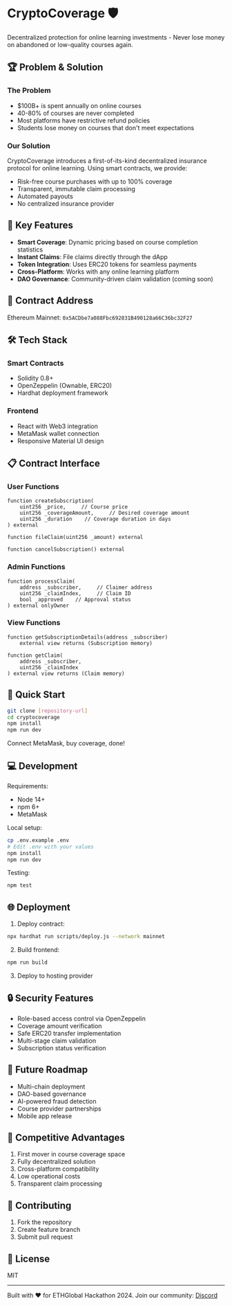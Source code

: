 # CryptoCoverage 🛡️
Decentralized protection for online learning investments - Never lose money on abandoned or low-quality courses again.

## 🏆 Problem & Solution

### The Problem
- $100B+ is spent annually on online courses
- 40-80% of courses are never completed
- Most platforms have restrictive refund policies
- Students lose money on courses that don't meet expectations

### Our Solution
CryptoCoverage introduces a first-of-its-kind decentralized insurance protocol for online learning. Using smart contracts, we provide:
- Risk-free course purchases with up to 100% coverage
- Transparent, immutable claim processing
- Automated payouts
- No centralized insurance provider
## 🌟 Key Features

- **Smart Coverage**: Dynamic pricing based on course completion statistics
- **Instant Claims**: File claims directly through the dApp
- **Token Integration**: Uses ERC20 tokens for seamless payments
- **Cross-Platform**: Works with any online learning platform
- **DAO Governance**: Community-driven claim validation (coming soon)

## 🔗 Contract Address
Ethereum Mainnet: `0x5ACDbe7a088Fbc692831B490128a66C36bc32F27`

## 🛠️ Tech Stack

### Smart Contracts
- Solidity 0.8+
- OpenZeppelin (Ownable, ERC20)
- Hardhat deployment framework

### Frontend
- React with Web3 integration
- MetaMask wallet connection
- Responsive Material UI design
## 📋 Contract Interface

### User Functions
```solidity
function createSubscription(
    uint256 _price,     // Course price
    uint256 _coverageAmount,     // Desired coverage amount
    uint256 _duration    // Coverage duration in days
) external

function fileClaim(uint256 _amount) external

function cancelSubscription() external
```

### Admin Functions
```solidity
function processClaim(
    address _subscriber,     // Claimer address
    uint256 _claimIndex,     // Claim ID
    bool _approved    // Approval status
) external onlyOwner
```

### View Functions
```solidity
function getSubscriptionDetails(address _subscriber)
    external view returns (Subscription memory)

function getClaim(
    address _subscriber,
    uint256 _claimIndex
) external view returns (Claim memory)
```
## 🚀 Quick Start

```bash
git clone [repository-url]
cd cryptocoverage
npm install
npm run dev
```

Connect MetaMask, buy coverage, done!

## 💻 Development

Requirements:
- Node 14+
- npm 6+
- MetaMask

Local setup:
```bash
cp .env.example .env
# Edit .env with your values
npm install
npm run dev
```

Testing:
```bash
npm test
```

## 🌐 Deployment

1. Deploy contract:
```bash
npx hardhat run scripts/deploy.js --network mainnet
```

2. Build frontend:
```bash
npm run build
```

3. Deploy to hosting provider

## 🔒 Security Features

- Role-based access control via OpenZeppelin
- Coverage amount verification
- Safe ERC20 transfer implementation
- Multi-stage claim validation
- Subscription status verification
## 🔄 Future Roadmap

- Multi-chain deployment
- DAO-based governance
- AI-powered fraud detection
- Course provider partnerships
- Mobile app release

## 💪 Competitive Advantages

1. First mover in course coverage space
2. Fully decentralized solution
3. Cross-platform compatibility
4. Low operational costs
5. Transparent claim processing

## 🤝 Contributing

1. Fork the repository
2. Create feature branch
3. Submit pull request

## 📝 License

MIT

---

Built with ❤️ for ETHGlobal Hackathon 2024.
Join our community: [Discord](https://discord.gg/cryptocoverage)